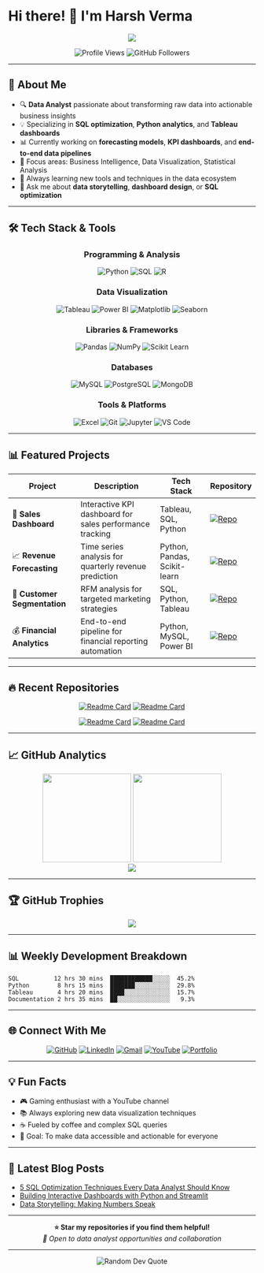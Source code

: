 # Hi there! 👋 I'm Harsh Verma

<div align="center">
  <img src="https://readme-typing-svg.herokuapp.com/?lines=Data+Analyst+from+India;Turning+Data+into+Insights;SQL+%7C+Python+%7C+Tableau+Expert;Business+Intelligence+Enthusiast&font=Fira%20Code&center=true&width=440&height=45&color=f75c7e&vCenter=true&size=22">
</div>

<p align="center">
  <img src="https://komarev.com/ghpvc/?username=Harshver-16&label=Profile%20views&color=0e75b6&style=flat" alt="Profile Views" />
  <img src="https://img.shields.io/github/followers/Harshver-16?label=Followers&style=social" alt="GitHub Followers" />
</p>

---

## 🚀 About Me

- 🔍 **Data Analyst** passionate about transforming raw data into actionable business insights
- 💡 Specializing in **SQL optimization**, **Python analytics**, and **Tableau dashboards**
- 📊 Currently working on **forecasting models**, **KPI dashboards**, and **end-to-end data pipelines**
- 🎯 Focus areas: Business Intelligence, Data Visualization, Statistical Analysis
- 🌱 Always learning new tools and techniques in the data ecosystem
- 💬 Ask me about **data storytelling**, **dashboard design**, or **SQL optimization**

---

## 🛠️ Tech Stack & Tools

<div align="center">

### Programming & Analysis
![Python](https://img.shields.io/badge/Python-3776AB?style=for-the-badge&logo=python&logoColor=white)
![SQL](https://img.shields.io/badge/SQL-4479A1?style=for-the-badge&logo=mysql&logoColor=white)
![R](https://img.shields.io/badge/R-276DC3?style=for-the-badge&logo=r&logoColor=white)

### Data Visualization
![Tableau](https://img.shields.io/badge/Tableau-E97627?style=for-the-badge&logo=tableau&logoColor=white)
![Power BI](https://img.shields.io/badge/PowerBI-F2C811?style=for-the-badge&logo=powerbi&logoColor=black)
![Matplotlib](https://img.shields.io/badge/Matplotlib-11557c?style=for-the-badge&logo=python&logoColor=white)
![Seaborn](https://img.shields.io/badge/Seaborn-3776AB?style=for-the-badge&logo=python&logoColor=white)

### Libraries & Frameworks
![Pandas](https://img.shields.io/badge/Pandas-150458?style=for-the-badge&logo=pandas&logoColor=white)
![NumPy](https://img.shields.io/badge/NumPy-013243?style=for-the-badge&logo=numpy&logoColor=white)
![Scikit Learn](https://img.shields.io/badge/Scikit_Learn-F7931E?style=for-the-badge&logo=scikit-learn&logoColor=white)

### Databases
![MySQL](https://img.shields.io/badge/MySQL-4479A1?style=for-the-badge&logo=mysql&logoColor=white)
![PostgreSQL](https://img.shields.io/badge/PostgreSQL-336791?style=for-the-badge&logo=postgresql&logoColor=white)
![MongoDB](https://img.shields.io/badge/MongoDB-47A248?style=for-the-badge&logo=mongodb&logoColor=white)

### Tools & Platforms
![Excel](https://img.shields.io/badge/Excel-217346?style=for-the-badge&logo=microsoft-excel&logoColor=white)
![Git](https://img.shields.io/badge/Git-F05032?style=for-the-badge&logo=git&logoColor=white)
![Jupyter](https://img.shields.io/badge/Jupyter-F37626?style=for-the-badge&logo=jupyter&logoColor=white)
![VS Code](https://img.shields.io/badge/VS_Code-007ACC?style=for-the-badge&logo=visual-studio-code&logoColor=white)

</div>

---

## 📊 Featured Projects

<div align="center">

| Project | Description | Tech Stack | Repository |
|---------|-------------|------------|------------|
| 🏢 **Sales Dashboard** | Interactive KPI dashboard for sales performance tracking | Tableau, SQL, Python | [![Repo](https://img.shields.io/badge/GitHub-View%20Code-blue?logo=github)](https://github.com/Harshver-16/sales-dashboard) |
| 📈 **Revenue Forecasting** | Time series analysis for quarterly revenue prediction | Python, Pandas, Scikit-learn | [![Repo](https://img.shields.io/badge/GitHub-View%20Code-blue?logo=github)](https://github.com/Harshver-16/revenue-forecasting) |
| 🛒 **Customer Segmentation** | RFM analysis for targeted marketing strategies | SQL, Python, Tableau | [![Repo](https://img.shields.io/badge/GitHub-View%20Code-blue?logo=github)](https://github.com/Harshver-16/customer-segmentation) |
| 💰 **Financial Analytics** | End-to-end pipeline for financial reporting automation | Python, MySQL, Power BI | [![Repo](https://img.shields.io/badge/GitHub-View%20Code-blue?logo=github)](https://github.com/Harshver-16/financial-analytics) |

</div>

---

## 🔥 Recent Repositories

<div align="center">

[![Readme Card](https://github-readme-stats.vercel.app/api/pin/?username=Harshver-16&repo=sales-dashboard&theme=tokyonight&hide_border=true)](https://github.com/Harshver-16/sales-dashboard)
[![Readme Card](https://github-readme-stats.vercel.app/api/pin/?username=Harshver-16&repo=revenue-forecasting&theme=tokyonight&hide_border=true)](https://github.com/Harshver-16/revenue-forecasting)

[![Readme Card](https://github-readme-stats.vercel.app/api/pin/?username=Harshver-16&repo=customer-segmentation&theme=tokyonight&hide_border=true)](https://github.com/Harshver-16/customer-segmentation)
[![Readme Card](https://github-readme-stats.vercel.app/api/pin/?username=Harshver-16&repo=financial-analytics&theme=tokyonight&hide_border=true)](https://github.com/Harshver-16/financial-analytics)

</div>

---

## 📈 GitHub Analytics

<div align="center">
  <img height="180em" src="https://github-readme-stats.vercel.app/api?username=Harshver-16&show_icons=true&theme=tokyonight&include_all_commits=true&count_private=true&hide_border=true"/>
  <img height="180em" src="https://github-readme-stats.vercel.app/api/top-langs/?username=Harshver-16&layout=compact&langs_count=8&theme=tokyonight&hide_border=true"/>
</div>

<div align="center">
  <img src="https://github-readme-streak-stats.herokuapp.com/?user=Harshver-16&theme=tokyonight&hide_border=true" />
</div>

---

## 🏆 GitHub Trophies

<div align="center">
  <img src="https://github-profile-trophy.vercel.app/?username=Harshver-16&theme=tokyonight&no-frame=true&row=1&column=7" />
</div>

---

## 📊 Weekly Development Breakdown

<!--START_SECTION:waka-->
```text
SQL          12 hrs 30 mins  ████████████░░░░░  45.2%
Python        8 hrs 15 mins  ███████░░░░░░░░░░  29.8%
Tableau       4 hrs 20 mins  ████░░░░░░░░░░░░░  15.7%
Documentation 2 hrs 35 mins  ██░░░░░░░░░░░░░░░   9.3%
```
<!--END_SECTION:waka-->

---

## 🌐 Connect With Me

<div align="center">

[![GitHub](https://img.shields.io/badge/GitHub-100000?style=for-the-badge&logo=github&logoColor=white)](https://github.com/Harshver-16)
[![LinkedIn](https://img.shields.io/badge/LinkedIn-0077B5?style=for-the-badge&logo=linkedin&logoColor=white)](https://www.linkedin.com/in/harshverma75/)
[![Gmail](https://img.shields.io/badge/Gmail-D14836?style=for-the-badge&logo=gmail&logoColor=white)](mailto:youremail@example.com)
[![YouTube](https://img.shields.io/badge/YouTube-FF0000?style=for-the-badge&logo=youtube&logoColor=white)](https://www.youtube.com/@JetFuryGaming)
[![Portfolio](https://img.shields.io/badge/Website-FF5722?style=for-the-badge&logo=google-chrome&logoColor=white)](https://your-personal-website.com)

</div>

---

## 💡 Fun Facts

- 🎮 Gaming enthusiast with a YouTube channel
- 📚 Always exploring new data visualization techniques
- ☕ Fueled by coffee and complex SQL queries
- 🎯 Goal: To make data accessible and actionable for everyone

---

## 📝 Latest Blog Posts

<!-- BLOG-POST-LIST:START -->
- [5 SQL Optimization Techniques Every Data Analyst Should Know](https://your-blog-link.com)
- [Building Interactive Dashboards with Python and Streamlit](https://your-blog-link.com)
- [Data Storytelling: Making Numbers Speak](https://your-blog-link.com)
<!-- BLOG-POST-LIST:END -->

---

<div align="center">
  <b>⭐ Star my repositories if you find them helpful!</b><br>
  <i>💼 Open to data analyst opportunities and collaboration</i>
</div>

---

<div align="center">
  <img src="https://quotes-github-readme.vercel.app/api?type=horizontal&theme=tokyonight" alt="Random Dev Quote"/>
</div>
